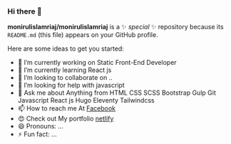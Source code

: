 ### Hi there 👋


**monirulislamriaj/monirulislamriaj** is a ✨ _special_ ✨ repository because its `README.md` (this file) appears on your GitHub profile.

Here are some ideas to get you started:

- 🔭 I’m currently working on Static Front-End Developer
- 🌱 I’m currently learning React js
- 👯 I’m looking to collaborate on ..
- 🤔 I’m looking for help with javascript
- 💬 Ask me about Anything from HTML CSS SCSS Bootstrap Gulp Git Javascript React js Hugo Eleventy Tailwindcss
- 📫 How to reach me At [Facebook](https://www.facebook.com/moniruislam.riaj/)
- 😍 Check out My portfolio [netlify](https://riaj.netlify.app/) 
- 😄 Pronouns: ...
- ⚡ Fun fact: ...


